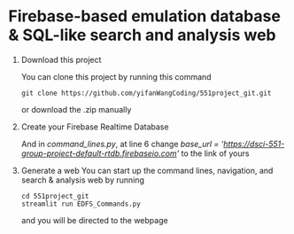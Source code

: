 # Firebase-based emulation database & SQL-like search and analysis web #
1. Download this project

    You can clone this project by running this command
  
    ```shell
    git clone https://github.com/yifanWangCoding/551project_git.git
    ```
    
    or download the .zip manually
    
2. Create your Firebase Realtime Database
    
    And in *command_lines.py*, at line 6 change *base_url = 'https://dsci-551-group-project-default-rtdb.firebaseio.com'* to the link of yours

3. Generate a web
    You can start up the command lines, navigation, and search & analysis web by running
    
    ```shell
    cd 551project_git
    streamlit run EDFS_Commands.py
    ```
    
    and you will be directed to the webpage
